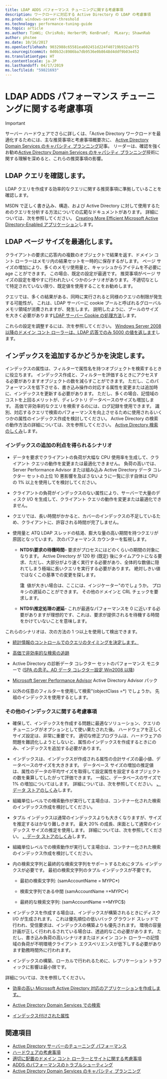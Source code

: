 ```yaml
---
title: LDAP ADDS パフォーマンス チューニングに関する考慮事項
description: ワークロードに対応する Active Directory の LDAP の考慮事項
ms.prod: windows-server-threshold
ms.technology: performance-tuning-guide
ms.topic: article
ms.author: TimWi; ChrisRob; HerbertM; KenBrumf;  MLeary; ShawnRab
author: phstee
ms.date: 10/16/2017
ms.openlocfilehash: 9032988c65581ea602451d224f40719b932ab7f5
ms.sourcegitcommit: 0d0b32c8986ba7db9536e0b8648d4ddf9b03e452
ms.translationtype: HT
ms.contentlocale: ja-JP
ms.lasthandoff: 04/17/2019
ms.locfileid: "59821693"
---
```

# <a name="ldap-considerations-in-adds-performance-tuning"></a>LDAP ADDS パフォーマンス チューニングに関する考慮事項

>[!Important]
> サーバー ハードウェアでさらに詳しくは、「Active Directory ワークロードを最適化するためには、主な推奨事項と考慮事項概要次に、 [Active Directory Domain Services のキャパシティ プランニング](https://go.microsoft.com/fwlink/?LinkId=324566)記事。 リーダーは、確認を強くお勧め[Active Directory Domain Services のキャパシティ プランニング](https://go.microsoft.com/fwlink/?LinkId=324566)技術に関する理解を深めると、これらの推奨事項の影響。

## <a name="verify-ldap-queries"></a>LDAP クエリを確認します。

LDAP クエリを作成する効率的なクエリに関する推奨事項に準拠していることを確認します。

MSDN で正しく書き込み、構造、および Active Directory に対して使用するためのクエリを分析する方法についての広範なドキュメントがあります。 詳細については、次を参照してください。 [Creating More Efficient Microsoft Active Directory-Enabled アプリケーション](https://msdn.microsoft.com/library/ms808539.aspx)します。

## <a name="optimize-ldap-page-sizes"></a>LDAP ページ サイズを最適化します。

クライアントの要求に応答内の複数のオブジェクトで結果を返す、ドメイン コント ローラーはメモリ内の結果セットを一時的に保存するがします。 ページ サイズの増加により、多くのメモリ使用量と、キャッシュからアイテムを不必要に age ことができます。 この場合、既定の設定が最適です。 推奨事項がページ サイズの設定を増やすに行われたいくつかのシナリオがあります。 不適切なとして特定されていない限り、既定値を使用することをお勧めします。

クエリでは、多くの結果がある、同時に実行されると同様のクエリの制限が発生する可能性が。  これは、LDAP サーバーに cookie プールと呼ばれるグローバル メモリ領域が消費されますが、発生します。  説明したように、プールのサイズを大きく必要があります[LDAP サーバー Cookie の処理方法](https://technet.microsoft.com/windows-server-docs/identity/ad-ds/manage/how-ldap-server-cookies-are-handled)します。

これらの設定を調整するには、次を参照してください。 [Windows Server 2008 以降のドメイン コント ローラーは、LDAP 応答でのみ 5000 の値を返します](https://support.microsoft.com/kb/2009267)します。

## <a name="determine-whether-to-add-indices"></a>インデックスを追加するかどうかを決定します。

インデックスの属性は、フィルターで属性名を持つオブジェクトを検索するときに役立ちます。 インデックス作成と、フィルターを評価するときにアクセスする必要がありますオブジェクトの数を減らすことができます。 ただし、このパフォーマンスを低下させる、書き込み操作の対応する属性を変更または追加時に、インデックスを更新する必要があります。 ただし、多くの場合、記憶域のコストを上回るメリットが、ディレクトリ データベースのサイズも増加します。 高価で非効率的なクエリを検索するのには、ログ記録を使用できます。 識別、対応するクエリで検索のパフォーマンスを向上させるために使用されるいくつかの属性のインデックス作成を検討してください。 Active Directory の検索の動作方法の詳細については、次を参照してください。 [Active Directory 検索のしくみ](https://technet.microsoft.com/library/cc755809.aspx)します。

### <a name="scenarios-that-benefit-in-adding-indices"></a>インデックスの追加の利点を得られるシナリオ

-   データを要求でクライアントの負荷が大幅な CPU 使用率を生成して、クライアント クエリの動作を変更または最適化できません。 負荷の高いでは、Server Performance Advisor または組み込み Active Directory データ コレクター セットの上位 10 悪影響を及ぼさないように一覧に示す自体は CPU の 1% 以上を使用してを検討してください。

-   クライアントの負荷がインデックスのない属性により、サーバーで大量のディスク I/O を生成して、クライアント クエリの動作を変更または最適化できません。

-   クエリでは、長い時間がかかると、カバーのインデックスの不足しているため、クライアントに、許容される時間が完了しません。

-   使用量と ATQ LDAP スレッドの枯渇、膨大な量の高い期間を持つクエリが原因となっています。 次のパフォーマンス カウンターを監視します。

    -   **NTDS\\要求の待機時間**– 要求がプロセスにはどのくらいの期間の対象になります。 Active Directory が 120 秒 (既定) 後にタイムアウトになる要求、ただし、大部分がより速く実行する必要があり、全体的な数値に隠れてしまう極端に長いクエリを実行する必要があります。 絶対しきい値ではなくこの基準での変更を探します。

        **注**  値が大きい場合は、ここには、インジケーター"のでしょうか。 プロキシの遅延のことができます。 その他のドメインと CRL チェックを要求します。


    -   **NTDS\\推定処理の遅延**– これが最適なパフォーマンスを 0 に近いする必要がありますが理想的です、これは、要求が提供されるを待機する時間をかけていないことを意味します。

これらのシナリオは、次の方法の 1 つ以上を使用して検出できます。

-   [統計情報のコントロールでのクエリのタイミングを決定します。](https://msdn.microsoft.com/library/ms808539.aspx)

-   [高価で非効率的な検索の追跡](https://msdn.microsoft.com/library/ms808539.aspx)

-   Active Directory の診断データ コレクター セットのパフォーマンス モニターで ([SPA の息子。AD データ コレクター設定 Win2008 以降](http://blogs.technet.com/b/askds/archive/2010/06/08/son-of-spa-ad-data-collector-sets-in-win2008-and-beyond.aspx))

-   [Microsoft Server Performance Advisor](../../../server-performance-advisor/microsoft-server-performance-advisor.md) Active Directory Advisor パック

-   以外の任意のフィルターを使用して検索"(objectClass =\*) でしょうか。 先祖のインデックスを使用するとします。

### <a name="other-index-considerations"></a>その他のインデックスに関する考慮事項

-   確保して、インデックスを作成する問題に最適なソリューション、クエリのチューニングがオプションとして使い果たされた後。 ハードウェアを正しくサイズ設定は、非常に重要です。 適切な修正プログラムは、ハードウェアの問題を難読化しようとしないと、属性のインデックスを作成するときにのみ、インデックスを追加する必要があります。

-   インデックスは、インデックスが作成される属性の合計サイズの最小値、データベースのサイズを大ききます。 データベース サイズの増加の推定値は、属性のデータの平均サイズを取得して設定属性を設定するオブジェクトの数を乗算してしたがって評価できます。 一般に、データベースのサイズで 1% の増加についてはします。 詳細については、次を参照してください。 [、データ ストアのしくみ](https://technet.microsoft.com/library/cc772829.aspx)します。

-   組織単位レベルでの検索動作が実行して主場合は、コンテナー化された検索のインデックス作成を検討してください。

-   タプル インデックスは通常のインデックスよりも大きくなりますが、サイズを推定するはかなり難しきます。 最大 20% の成長、床面として通常のインデックス サイズの推定を使用します。 詳細については、次を参照してください。 [、データ ストアのしくみ](https://technet.microsoft.com/library/cc772829.aspx)します。

-   組織単位レベルでの検索動作が実行して主場合は、コンテナー化された検索のインデックス作成を検討してください。

-   内の検索文字列と最終的な検索文字列をサポートするためにタプル インデックスが必要です。 最初の検索文字列のタプル インデックスが不要です。

    -   最初の検索文字列: (samAccountName = MYPC\*)

    -   検索文字列である中間 (samAccountName =\*MYPC\*)

    -   最終的な検索文字列: (samAccountName =\*MYPC$)

-   インデックスを作成する場合は、インデックスが構築されるときにディスク I/O が生成されます。 これは優先順位の低いバック グラウンド スレッドで行われ、受信要求は、インデックスの構築よりも優先されます。 環境の容量計画が正しく行われるされている場合は、透過的なこの必要があります。 ただし、書き込み負荷の高いシナリオまたはドメイン コント ローラーの記憶域の負荷が不明環境クライアント エクスペリエンスが低下しする必要があります勤務時間外に行われます。

-   インデックスの構築、ローカルで行われるために、レプリケーション トラフィックに影響は最小限です。

詳細については、次を参照してください。

-   [効率の高い Microsoft Active Directory 対応のアプリケーションを作成します。](https://msdn.microsoft.com/library/ms808539.aspx)

-   [Active Directory Domain Services での検索](https://msdn.microsoft.com/library/aa746427.aspx)

-   [インデックス付けされた属性](https://msdn.microsoft.com/library/windows/desktop/ms677112.aspx)


## <a name="see-also"></a>関連項目
- [Active Directory サーバーのチューニング パフォーマンス](index.md)
- [ハードウェアの考慮事項](hardware-considerations.md)
- [適切に配置のドメイン コント ローラーとサイトに関する考慮事項](site-definition-considerations.md)
- [ADDS のパフォーマンスのトラブルシューティング](troubleshoot.md) 
- [Active Directory Domain Services のキャパシティ プランニング](https://go.microsoft.com/fwlink/?LinkId=324566)